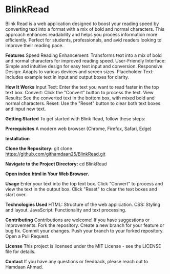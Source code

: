 # BlinkRead
Blink Read is a web application designed to boost your reading speed by converting text into a format with a mix of bold and normal characters. This approach enhances readability and helps you process information more efficiently. Perfect for students, professionals, and avid readers looking to improve their reading pace.

 <!-- Add a screenshot of your app here -->

**Features**
Speed Reading Enhancement: Transforms text into a mix of bold and normal characters for improved reading speed.
User-Friendly Interface: Simple and intuitive design for easy text input and conversion.
Responsive Design: Adapts to various devices and screen sizes.
Placeholder Text: Includes example text in input and output boxes for clarity.

**How It Works**
Input Text: Enter the text you want to read faster in the top text box.
Convert: Click the "Convert" button to process the text.
View Results: See the converted text in the bottom box, with mixed bold and normal characters.
Reset: Use the "Reset" button to clear both text boxes and input new text.

**Getting Started**
To get started with Blink Read, follow these steps:

**Prerequisites**
A modern web browser (Chrome, Firefox, Safari, Edge)

**Installation**

**Clone the Repository:**
git clone https://github.com/githamdaan25/BlinkRead.git

**Navigate to the Project Directory:**
cd BlinkRead

**Open index.html in Your Web Browser.**

**Usage**
Enter your text into the top text box.
Click "Convert" to process and view the text in the output box.
Click "Reset" to clear the text boxes and start over.

**Technologies Used** 
HTML: Structure of the web application.
CSS: Styling and layout.
JavaScript: Functionality and text processing.

**Contributing**
Contributions are welcome! If you have suggestions or improvements:
Fork the repository.
Create a new branch for your feature or bug fix.
Commit your changes.
Push your branch to your forked repository.
Open a Pull Request.

**License**
This project is licensed under the MIT License - see the LICENSE file for details.

**Contact**
If you have any questions or feedback, please reach out to Hamdaan Ahmad.
